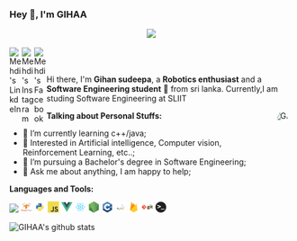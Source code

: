 ### Hey 👋, I'm GIHAA
<p align="center">
    <img src="https://readme-typing-svg.herokuapp.com?color=fff&width=480&height=65&lines=Welcome+To+My+Profile&center=true"></a>
</p>

<a href="https://www.linkedin.com/in/gihan-sudeepa-177a9820a/">
  <img align="left" alt="Mehdi's LinkdeIn" width="22px" src="https://cdn.jsdelivr.net/npm/simple-icons@v3/icons/linkedin.svg" />
</a>
<a href="https://www.instagram.com/gihan_sudeepa/">
  <img align="left" alt="Mehdi's Instagram" width="22px" src="https://cdn.jsdelivr.net/npm/simple-icons@v3/icons/instagram.svg" />
</a>
<a href="https://www.facebook.com/gihan.sudeepa.9/">
  <img align="left" alt="Mehdi's Facebook" width="22px" src="https://cdn.jsdelivr.net/npm/simple-icons@v3/icons/facebook.svg" />
</a>

<br />
<br />

Hi there, I'm **Gihan sudeepa**, a **Robotics enthusiast** and a **Software Engineering student** 🚀 from sri lanka.  Currently,I am studing Software Engineering at SLIIT

  <img align="right" alt="GIF" weight = "400" height = "200" boder-radius = "100" style="border-radius:50%" src="https://64.media.tumblr.com/fe6d6866c5f3902586116f472a2ab20f/921683666be3fa68-8a/s540x810/90260b81c89a1cc7d3f0bdabf9096d7530e3f83d.gifv" />

**Talking about Personal Stuffs:**

- 🌱 I’m currently learning c++/java; 
- 🤔 Interested in Artificial intelligence, Computer vision, Reinforcement Learning, etc..;
- 💼 I’m pursuing a Bachelor's degree in Software Engineering;
- 💬 Ask me about anything, I am happy to help;

**Languages and Tools:**  

<code><img height="20" src="https://pytorch.org/assets/images/pytorch-logo.png"></code>
<code><img height="20" src="https://raw.githubusercontent.com/github/explore/80688e429a7d4ef2fca1e82350fe8e3517d3494d/topics/tensorflow/tensorflow.png"></code>
<code><img height="20" src="https://raw.githubusercontent.com/github/explore/80688e429a7d4ef2fca1e82350fe8e3517d3494d/topics/python/python.png"></code>
<code><img height="20" src="https://raw.githubusercontent.com/github/explore/80688e429a7d4ef2fca1e82350fe8e3517d3494d/topics/javascript/javascript.png"></code>
<code><img height="20" src="https://raw.githubusercontent.com/github/explore/80688e429a7d4ef2fca1e82350fe8e3517d3494d/topics/vue/vue.png"></code>
<code><img height="20" src="https://raw.githubusercontent.com/github/explore/80688e429a7d4ef2fca1e82350fe8e3517d3494d/topics/react/react.png"></code>
<code><img height="20" src="https://raw.githubusercontent.com/github/explore/80688e429a7d4ef2fca1e82350fe8e3517d3494d/topics/nodejs/nodejs.png"></code>
<code><img height="20" src="https://raw.githubusercontent.com/github/explore/80688e429a7d4ef2fca1e82350fe8e3517d3494d/topics/cpp/cpp.png"></code>
<code><img height="20" src="https://raw.githubusercontent.com/github/explore/80688e429a7d4ef2fca1e82350fe8e3517d3494d/topics/mysql/mysql.png"></code>
<code><img height="20" src="https://raw.githubusercontent.com/github/explore/80688e429a7d4ef2fca1e82350fe8e3517d3494d/topics/firebase/firebase.png"></code>
<code><img height="20" src="https://raw.githubusercontent.com/github/explore/80688e429a7d4ef2fca1e82350fe8e3517d3494d/topics/git/git.png"></code>
<code><img height="20" src="https://raw.githubusercontent.com/github/explore/80688e429a7d4ef2fca1e82350fe8e3517d3494d/topics/terminal/terminal.png"></code>

![GIHAA's github stats](https://github-readme-stats.vercel.app/api?username=GIHAA&show_icons=true&hide_border=true)


